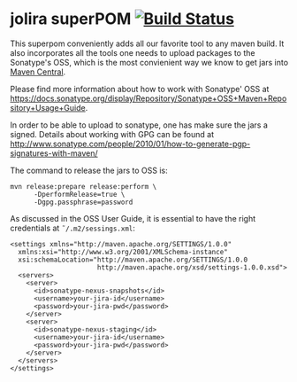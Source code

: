 jolira superPOM [![Build Status](https://secure.travis-ci.org/jolira/superpom.png?branch=master)](http://travis-ci.org/jolira/superpom)
=====================================================================================================================

This superpom conveniently adds all our favorite tool to any maven build. It also incorporates all the tools one needs
to upload packages to the Sonatype's OSS, which is the most convienient way we know to get jars into [Maven
Central](http://search.maven.org/#search%7Cga%7C1%7Cjolira).

Please find more information about how to work with Sonatype' OSS at https://docs.sonatype.org/display/Repository/Sonatype+OSS+Maven+Repository+Usage+Guide.

In order to be able to upload to sonatype, one has make sure the jars a signed. Details about working with GPG can be
found at http://www.sonatype.com/people/2010/01/how-to-generate-pgp-signatures-with-maven/

The command to release the jars to OSS is:

```
mvn release:prepare release:perform \
      -DperformRelease=true \
      -Dgpg.passphrase=password
```

As discussed in the OSS User Guide, it is essential to have the right credentials at ``˜/.m2/sessings.xml``:

```
<settings xmlns="http://maven.apache.org/SETTINGS/1.0.0"
  xmlns:xsi="http://www.w3.org/2001/XMLSchema-instance"
  xsi:schemaLocation="http://maven.apache.org/SETTINGS/1.0.0
                      http://maven.apache.org/xsd/settings-1.0.0.xsd">
  <servers>
    <server>
      <id>sonatype-nexus-snapshots</id>
      <username>your-jira-id</username>
      <password>your-jira-pwd</password>
    </server>
    <server>
      <id>sonatype-nexus-staging</id>
      <username>your-jira-id</username>
      <password>your-jira-pwd</password>
    </server>
  </servers>
</settings>
```
